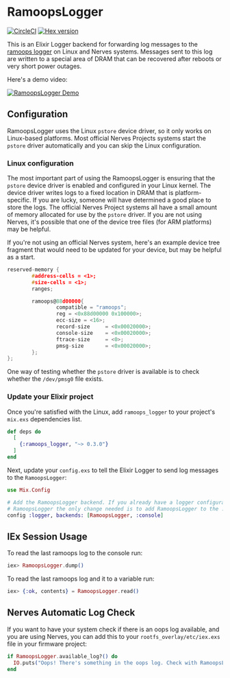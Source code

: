 # RamoopsLogger

[![CircleCI](https://circleci.com/gh/smartrent/ramoops_logger/tree/main.svg?style=svg)](https://circleci.com/gh/smartrent/ramoops_logger/tree/main)
[![Hex version](https://img.shields.io/hexpm/v/ramoops_logger.svg "Hex version")](https://hex.pm/packages/ramoops_logger)

This is an Elixir Logger backend for forwarding log messages to the [ramoops
logger](https://www.kernel.org/doc/html/v4.19/admin-guide/ramoops.html) on Linux
and Nerves systems. Messages sent to this log are written to a special area of
DRAM that can be recovered after reboots or very short power outages.

Here's a demo video:

[![RamoopsLogger Demo](http://img.youtube.com/vi/vpD511Bk5rU/0.jpg)](http://www.youtube.com/watch?v=vpD511Bk5rU)

## Configuration

RamoopsLogger uses the Linux `pstore` device driver, so it only works on
Linux-based platforms. Most official Nerves Projects systems start the `pstore`
driver automatically and you can skip the Linux configuration.

### Linux configuration

The most important part of using the RamoopsLogger is ensuring that the `pstore`
device driver is enabled and configured in your Linux kernel. The device driver
writes logs to a fixed location in DRAM that is platform-specific. If you are
lucky, someone will have determined a good place to store the logs. The official
Nerves Project systems all have a small amount of memory allocated for use by
the `pstore` driver. If you are not using Nerves, it's possible that one of the
device tree files (for ARM platforms) may be helpful.

If you're not using an official Nerves system, here's an example device tree
fragment that would need to be updated for your device, but may be helpful as a
start.

```c
reserved-memory {
        #address-cells = <1>;
        #size-cells = <1>;
        ranges;

        ramoops@88d00000{
                compatible = "ramoops";
                reg = <0x88d00000 0x100000>;
                ecc-size = <16>;
                record-size     = <0x00020000>;
                console-size    = <0x00020000>;
                ftrace-size     = <0>;
                pmsg-size       = <0x00020000>;
        };
};
```

One way of testing whether the `pstore` driver is available is to check whether
the `/dev/pmsg0` file exists.

### Update your Elixir project

Once you're satisfied with the Linux, add `ramoops_logger` to your project's
`mix.exs` dependencies list.

```elixir
def deps do
  [
    {:ramoops_logger, "~> 0.3.0"}
  ]
end
```

Next, update your `config.exs` to tell the Elixir Logger to send log messages to
the `RamoopsLogger`:

```elixir
use Mix.Config

# Add the RamoopsLogger backend. If you already have a logger configuration, to add
# RamoopsLogger the only change needed is to add RamoopsLogger to the :backends list.
config :logger, backends: [RamoopsLogger, :console]
```

## IEx Session Usage

To read the last ramoops log to the console run:

```elixir
iex> RamoopsLogger.dump()
```

To read the last ramoops log and it to a variable run:

```elixir
iex> {:ok, contents} = RamoopsLogger.read()
```

## Nerves Automatic Log Check

If you want to have your system check if there is an oops log available, and you
are using Nerves, you can add this to your `rootfs_overlay/etc/iex.exs` file in
your firmware project:

```elixir
if RamoopsLogger.available_log?() do
  IO.puts("Oops! There's something in the oops log. Check with RamoopsLogger.dump()")
end
```

